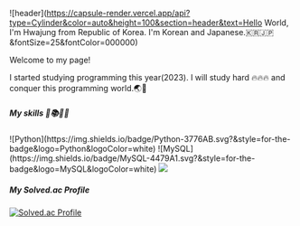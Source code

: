 ![header](https://capsule-render.vercel.app/api?type=Cylinder&color=auto&height=100&section=header&text=Hello World, I'm Hwajung from Republic of Korea. I'm Korean and Japanese.🇰🇷🇯🇵&fontSize=25&fontColor=000000)
<p> Welcome to my page! </p>

I started studying programming this year(2023).
I will study hard 🔥🔥🔥 and conquer this programming world.🌏💓



##### My skills 💪📚💪🏻
<p>
![Python](https://img.shields.io/badge/Python-3776AB.svg?&style=for-the-badge&logo=Python&logoColor=white)
![MySQL](https://img.shields.io/badge/MySQL-4479A1.svg?&amp;style=for-the-badge&amp;logo=MySQL&amp;logoColor=white)
<img src="https://img.shields.io/badge/javascript-F7DF1E?style=for-the-badge&logo=javascript&logoColor=black">
</p>

##### My Solved.ac Profile
[![Solved.ac Profile](http://mazassumnida.wtf/api/v2/generate_badge?boj=lyong4432)](https://solved.ac/lyong4432)


<!--
**lyong4432/lyong4432** is a ✨ _special_ ✨ repository because its `README.md` (this file) appears on your GitHub profile.

Here are some ideas to get you started:


- 🔭 I’m currently working on ...
- 🌱 I’m currently learning ...
- 👯 I’m looking to collaborate on ...
- 🤔 I’m looking for help with ...
- 💬 Ask me about ...
- 📫 How to reach me: ...
- 😄 Pronouns: ...
- ⚡ Fun fact: ...
-->
